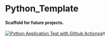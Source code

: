 # Python_Template
#### Scaffold for future projects.
[![Python Application Test with Github Actions](https://github.com/nogibjj/lilah_duboff_miniproj1_2024/actions/workflows/main.yml/badge.svg)](https://github.com/nogibjj/lilah_duboff_miniproj1_2024/actions/workflows/main.yml)git